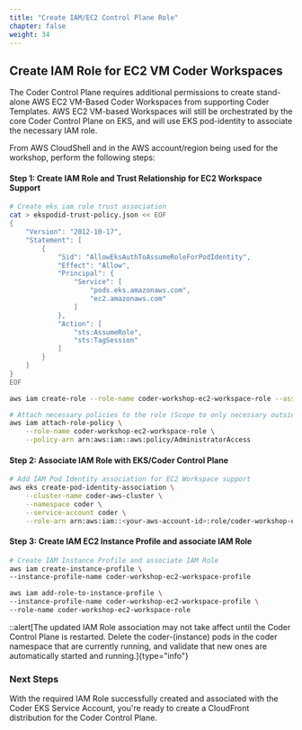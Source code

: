 ```yaml
---
title: "Create IAM/EC2 Control Plane Role" 
chapter: false
weight: 34 
---
```


## Create IAM Role for EC2 VM Coder Workspaces  

The Coder Control Plane requires additional permissions to create stand-alone AWS EC2 VM-Based Coder Workspaces from supporting Coder Templates.  AWS EC2 VM-based Workspaces will still be orchestrated by the core Coder Control Plane on EKS, and will use EKS pod-identity to associate the necessary IAM role.

From AWS CloudShell and in the AWS account/region being used for the workshop, perform the following steps:

#### Step 1: Create IAM Role and Trust Relationship for EC2 Workspace Support
```bash
# Create eks iam role trust association
cat > ekspodid-trust-policy.json << EOF
{
    "Version": "2012-10-17",
    "Statement": [
        {
            "Sid": "AllowEksAuthToAssumeRoleForPodIdentity",
            "Effect": "Allow",
            "Principal": {
                "Service": [
                    "pods.eks.amazonaws.com",
                    "ec2.amazonaws.com"
                ]
            },
            "Action": [
                "sts:AssumeRole",
                "sts:TagSession"
            ]
        }
    ]
}
EOF

aws iam create-role --role-name coder-workshop-ec2-workspace-role --assume-role-policy-document file://ekspodid-trust-policy.json

# Attach necessary policies to the role (Scope to only necessary outside of workshop in your own AWS Account)
aws iam attach-role-policy \
    --role-name coder-workshop-ec2-workspace-role \
    --policy-arn arn:aws:iam::aws:policy/AdministratorAccess
```

#### Step 2: Associate IAM Role with EKS/Coder Control Plane
```bash
# Add IAM Pod Identity association for EC2 Workspace support
aws eks create-pod-identity-association \
    --cluster-name coder-aws-cluster \
    --namespace coder \
    --service-account coder \
    --role-arn arn:aws:iam::<your-aws-account-id>:role/coder-workshop-ec2-workspace-role
```

#### Step 3: Create IAM EC2 Instance Profile and associate IAM Role
```bash
# Create IAM Instance Profile and associate IAM Role
aws iam create-instance-profile \
--instance-profile-name coder-workshop-ec2-workspace-profile

aws iam add-role-to-instance-profile \
--instance-profile-name coder-workshop-ec2-workspace-profile \
--role-name coder-workshop-ec2-workspace-role
```

::alert[The updated IAM Role association may not take affect until the Coder Control Plane is restarted.  Delete the coder-(instance) pods in the coder namespace that are currently running, and validate that new ones are automatically started and running.]{type="info"}

### Next Steps <!-- MODIFY THIS HEADING -->
With the required IAM Role successfully created and associated with the Coder EKS Service Account, you're ready to create a CloudFront distribution for the Coder Control Plane.

